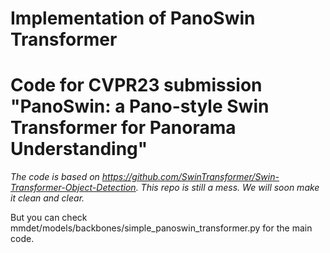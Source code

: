 # Implementation of PanoSwin Transformer
# Code for CVPR23 submission "PanoSwin: a Pano-style Swin Transformer for Panorama Understanding"
 *The code is based on https://github.com/SwinTransformer/Swin-Transformer-Object-Detection. This repo is still a mess. We will soon make it clean and clear.*
 
 But you can check mmdet/models/backbones/simple_panoswin_transformer.py for the main code.


